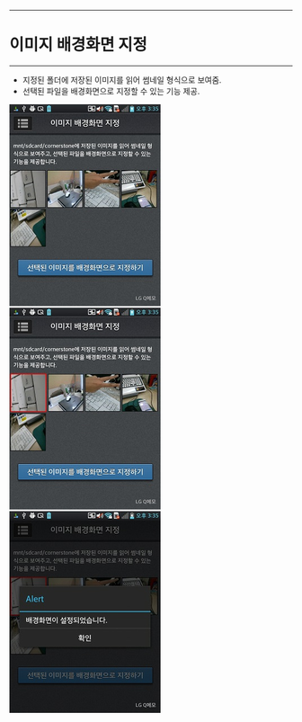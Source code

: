 <!--
{
	"title": "이미지 배경화면 지정",
	"group": 2,
	"order": 22
}
-->

-----------------------

# 이미지 배경화면 지정 #

-----------------------

- 지정된 폴더에 저장된 이미지를 읽어 썸네일 형식으로 보여줌.
- 선택된 파일을 배경화면으로 지정할 수 있는 기능 제공.

![](./images/2013-09-11-15-35-35.jpg)
![](./images/2013-09-11-15-35-44.jpg)
![](./images/2013-09-11-15-35-55.jpg)